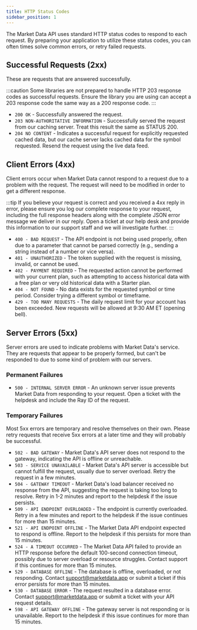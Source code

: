 ```yaml
---
title: HTTP Status Codes
sidebar_position: 1
---
```


The Market Data API uses standard HTTP status codes to respond to each request. By preparing your application to utilize these status codes, you can often times solve common errors, or retry failed requests.

## Successful Requests (2xx)

These are requests that are answered successfully.

:::caution
Some libraries are not prepared to handle HTTP 203 response codes as successful requests. Ensure the library you are using can accept a 203 response code the same way as a 200 response code.
:::

- `200 OK` - Successfully answered the request.
- `203 NON-AUTHORITATIVE INFORMATION` - Successfully served the request from our caching server. Treat this result the same as STATUS 200.
- `204 NO CONTENT` - Indicates a successful request for explicitly requested cached data, but our cache server lacks cached data for the symbol requested. Resend the request using the live data feed.

## Client Errors (4xx)

Client errors occur when Market Data cannot respond to a request due to a problem with the request. The request will need to be modified in order to get a different response.

:::tip
If you believe your request is correct and you received a 4xx reply in error, please ensure you log our complete response to your request, including the full response headers along with the complete JSON error message we deliver in our reply. Open a ticket at our help desk and provide this information to our support staff and we will investigate further.
:::

- `400 - BAD REQUEST` - The API endpoint is not being used properly, often due to a parameter that cannot be parsed correctly (e.g., sending a string instead of a number or vice versa).
- `401 - UNAUTHORIZED` - The token supplied with the request is missing, invalid, or cannot be used.
- `402 - PAYMENT REQUIRED` - The requested action cannot be performed with your current plan, such as attempting to access historical data with a free plan or very old historical data with a Starter plan.
- `404 - NOT FOUND` - No data exists for the requested symbol or time period. Consider trying a different symbol or timeframe.
- `429 - TOO MANY REQUESTS` - The daily request limit for your account has been exceeded. New requests will be allowed at 9:30 AM ET (opening bell).

## Server Errors (5xx)

Server errors are used to indicate problems with Market Data's service. They are requests that appear to be properly formed, but can't be responded to due to some kind of problem with our servers. 

### Permanent Failures

- `500 - INTERNAL SERVER ERROR` - An unknown server issue prevents Market Data from responding to your request. Open a ticket with the helpdesk and include the Ray ID of the request.

### Temporary Failures

Most 5xx errors are temporary and resolve themselves on their own. Please retry requests that receive 5xx errors at a later time and they will probably be successful.

- `502 - BAD GATEWAY` - Market Data's API server does not respond to the gateway, indicating the API is offline or unreachable.
- `503 - SERVICE UNAVAILABLE` - Market Data's API server is accessible but cannot fulfill the request, usually due to server overload. Retry the request in a few minutes.
- `504 - GATEWAY TIMEOUT` - Market Data's load balancer received no response from the API, suggesting the request is taking too long to resolve. Retry in 1-2 minutes and report to the helpdesk if the issue persists.
- `509 - API ENDPOINT OVERLOADED` - The endpoint is currently overloaded. Retry in a few minutes and report to the helpdesk if the issue continues for more than 15 minutes.
- `521 - API ENDPOINT OFFLINE` - The Market Data API endpoint expected to respond is offline. Report to the helpdesk if this persists for more than 15 minutes.
- `524 - A TIMEOUT OCCURRED` - The Market Data API failed to provide an HTTP response before the default 100-second connection timeout, possibly due to server overload or resource struggles. Contact support if this continues for more than 15 minutes.
- `529 - DATABASE OFFLINE` - The database is offline, overloaded, or not responding. Contact support@marketdata.app or submit a ticket if this error persists for more than 15 minutes.
- `530 - DATABASE ERROR` - The request resulted in a database error. Contact support@marketdata.app or submit a ticket with your API request details.
- `598 - API GATEWAY OFFLINE` - The gateway server is not responding or is unavailable. Report to the helpdesk if this issue continues for more than 15 minutes.
